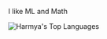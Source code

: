 I like ML and Math

![Harmya's Top Languages](https://github-readme-stats.vercel.app/api/top-langs/?username=harmya&hide=Jupyter%20Notebook&size_weight=0.8&count_weight=0.2&theme=dark)
